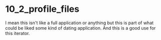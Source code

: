 # 10_2_profile_files

I mean this isn't like a full application or anything but this is part of what could be liked some kind of
dating application. And this is a good use for this iterator.
